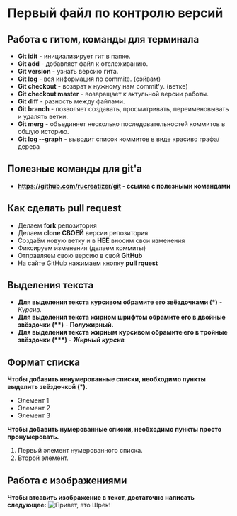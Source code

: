 # Первый файл по контролю версий 

## **Работа с гитом, команды для терминала** 
* __Git idit__ - инициализирует гит в папке. 
* __Git add__ -  добавляет файл к отслеживанию. 
* __Git version__ - узнать версию гита.
* __Git log__ - вся информация по commite. (сэйвам) 
* __Git checkout__ - возврат к нужному нам commit'у. (ветке)
* __Git checkout master__ - возвращает к актульной версии работы. 
* __Git diff__ - разность между файлами. 
* __Git branch__ - позволяет создавать, просматривать, переименовывать и удалять ветки.
* __Git merg__ - объединяет несколько последовательностей коммитов в общую историю.
* __Git log --graph__ - выводит список коммитов в виде красиво графа/дерева

## Полезные команды для git'а
* __https://github.com/rucreatizer/git - ссылка с полезными командами__



## Как сделать pull request 
* Делаем __fork__ репозитория 
* Делаем __clone СВОЕЙ__ версии репозитория 
* Создаём новую ветку и в __НЕЁ__ вносим свои изменения 
* Фиксируем изменения (делаем коммиты)
* Отправляем свою версию в свой __GitHub__
* На сайте GitHub нажимаем кнопку __pull rquest__ 

## **Выделения текста**
* __Для выделения текста курсивом обрамите его звёздочками (*)__ - *Курсив.* 
* __Для выделения текста жирном шрифтом обрамите его в двойные звёздочки (**)__ - **Полужирный.**
* __Для выделения текста жирным курсивом обрамите его в тройные звёздочки (***)__ - ***Жирный курсив***

## **Формат списка** 
__Чтобы добавить ненумерованные списки, необходимо пункты выделить звёздочкой (*).__
* Элемент 1
* Элемент 2
* Элемент 3

__Чтобы добавить нумерованные списки, необходимо пункты просто пронумеровать.__
1. Первый элемент нумерованного списка.
2. Второй элемент.

## __Работа с изображениями__
__Чтобы втсавить изображение в текст, достаточно написать следующее:__ ![Привет, это Шрек!](shrek.jpg) 
